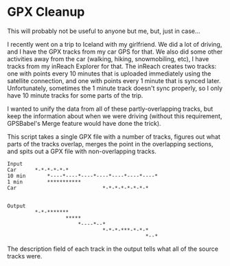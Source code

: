 # GPX Cleanup

This will probably not be useful to anyone but me, but, just in case...

I recently went on a trip to Iceland with my girlfriend. We did a lot of
driving, and I have the GPX tracks from my car GPS for that. We also did some
other activities away from the car (walking, hiking, snowmobiling, etc), I have
tracks from my inReach Explorer for that. The inReach creates two tracks: one
with points every 10 minutes that is uploaded immediately using the satellite
connection, and one with points every 1 minute that is synced later.
Unfortunately, sometimes the 1 minute track doesn't sync properly, so I only
have 10 minute tracks for some parts of the trip.

I wanted to unify the data from all of these partly-overlapping tracks, but keep
the information about when we were driving (without this requirement, GPSBabel's
Merge feature would have done the trick).

This script takes a single GPX file with a number of tracks, figures out what
parts of the tracks overlap, merges the point in the overlapping sections, and
spits out a GPX file with non-overlapping tracks.

```
Input
Car      *-*-*-*-*-*
10 min       *----*----*----*----*----*----*----*
1 min        ***********
Car                            *-*-*-*-*-*-*-*


Output
         *-*-*******
                   *****
                       *----*--*
                               *-*-*-***-*-*-*
                                             *--*
```

The description field of each track in the output tells what all of the source
tracks were.